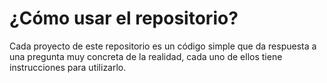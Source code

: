 # ¿Cómo usar el repositorio?
Cada proyecto de este repositorio es un código simple que da respuesta a una pregunta muy concreta de la realidad, cada uno de ellos tiene instrucciones para utilizarlo.
